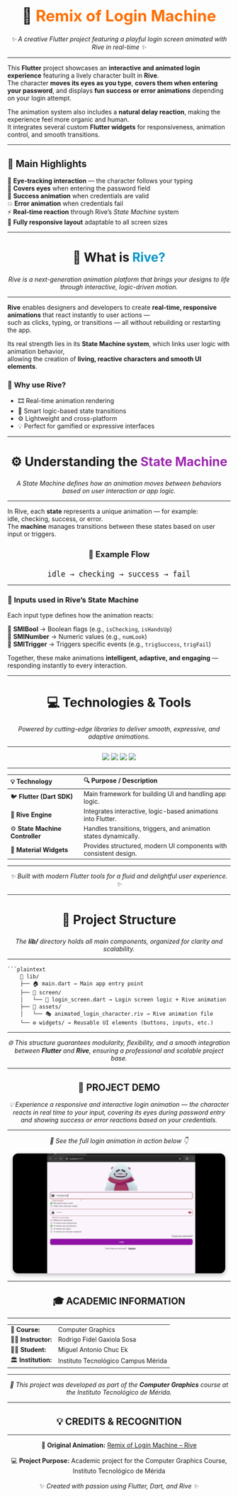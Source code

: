 <h1 align="center" style="font-size:2.5em;">🦊 <span style="color:#ff6f00;">Remix of Login Machine</span></h1>
<p align="center">
  <em>✨ A creative Flutter project featuring a playful login screen animated with Rive in real-time ✨</em>
</p>

---

This **Flutter** project showcases an **interactive and animated login experience** featuring a lively character built in **Rive**.  
The character **moves its eyes as you type**, **covers them when entering your password**, and displays **fun success or error animations** depending on your login attempt.

The animation system also includes a **natural delay reaction**, making the experience feel more organic and human.  
It integrates several custom **Flutter widgets** for responsiveness, animation control, and smooth transitions.  

---

## 💫 **Main Highlights**

🎯 **Eye-tracking interaction** — the character follows your typing  
🙈 **Covers eyes** when entering the password field  
🎉 **Success animation** when credentials are valid  
💥 **Error animation** when credentials fail  
⚡ **Real-time reaction** through Rive’s <em>State Machine</em> system  
📱 **Fully responsive layout** adaptable to all screen sizes  

---

<h2 align="center" style="font-size:2em;">🎨 What is <span style="color:#0096c7;">Rive?</span></h2>

<p align="center">
  <em>Rive is a next-generation animation platform that brings your designs to life through interactive, logic-driven motion.</em>
</p>

---

**Rive** enables designers and developers to create **real-time, responsive animations** that react instantly to user actions —  
such as clicks, typing, or transitions — all without rebuilding or restarting the app.

Its real strength lies in its **State Machine system**, which links user logic with animation behavior,  
allowing the creation of **living, reactive characters and smooth UI elements**.

### 🧩 **Why use Rive?**
- 🎞️ Real-time animation rendering  
- 🧠 Smart logic-based state transitions  
- ⚙️ Lightweight and cross-platform  
- 💡 Perfect for gamified or expressive interfaces  

---

<h2 align="center" style="font-size:2em;">⚙️ Understanding the <span style="color:#9c27b0;">State Machine</span></h2>

<p align="center">
  <em>A State Machine defines how an animation moves between behaviors based on user interaction or app logic.</em>
</p>

---

In Rive, each **state** represents a unique animation — for example:  
idle, checking, success, or error.  
The **machine** manages transitions between these states based on user input or triggers.

<h4 align="center" style="font-size:1.3em;">🔁 Example Flow</h4>

<p align="center">
  <code style="font-size: 1.2em;">idle → checking → success → fail</code>
</p>

---

### 🧩 **Inputs used in Rive’s State Machine**

Each input type defines how the animation reacts:

🔘 **SMIBool** → Boolean flags (e.g., `isChecking`, `isHandsUp`)  
🔢 **SMINumber** → Numeric values (e.g., `numLook`)  
🚀 **SMITrigger** → Triggers specific events (e.g., `trigSuccess`, `trigFail`)  

Together, these make animations **intelligent, adaptive, and engaging** — responding instantly to every interaction.

---

<h2 align="center" style="font-size:2em;">💻 Technologies & Tools</h2>

<p align="center">
  <em>Powered by cutting-edge libraries to deliver smooth, expressive, and adaptive animations.</em>
</p>

---

<p align="center">
  <img src="https://img.shields.io/badge/Flutter-0079C1?style=for-the-badge&logo=flutter&logoColor=white"/>
  <img src="https://img.shields.io/badge/Dart-00B4AB?style=for-the-badge&logo=dart&logoColor=white"/>
  <img src="https://img.shields.io/badge/Rive-FF6F00?style=for-the-badge&logo=rive&logoColor=white"/>
  <img src="https://img.shields.io/badge/Material%20Design-616161?style=for-the-badge&logo=material-design&logoColor=white"/>
</p>

---

| 💡 **Technology** | 🔍 **Purpose / Description** |
|:------------------|:-----------------------------|
| 🐦 **Flutter (Dart SDK)** | Main framework for building UI and handling app logic. |
| 🎨 **Rive Engine** | Integrates interactive, logic-based animations into Flutter. |
| ⚙️ **State Machine Controller** | Handles transitions, triggers, and animation states dynamically. |
| 🧱 **Material Widgets** | Provides structured, modern UI components with consistent design. |

---

<p align="center">
  <em>✨ Built with modern Flutter tools for a fluid and delightful user experience. ✨</em>
</p>

---

<h2 align="center" style="font-size:2em;">📂 Project Structure</h2>

<p align="center">
  <em>The <strong>lib/</strong> directory holds all main components, organized for clarity and scalability.</em>
</p>

---

    ```plaintext
        📁 lib/
        ├── 🏠 main.dart → Main app entry point
        ├── 📁 screen/
        │   └── 🔑 login_screen.dart → Login screen logic + Rive animation
        ├── 📁 assets/
        │   └── 🎭 animated_login_character.riv → Rive animation file
        └── ⚙️ widgets/ → Reusable UI elements (buttons, inputs, etc.)

---

<p align="center">
  <em>
    🌐 This structure guarantees modularity, flexibility, and a smooth integration between <strong>Flutter</strong> and <strong>Rive</strong>, ensuring a professional and scalable project base.
  </em>
</p>

---

<h2 align="center">🚀 PROJECT DEMO</h2>

<p align="center">
  <em>
    💡 Experience a responsive and interactive login animation — the character reacts in real time to your input, covering its eyes during password entry and showing success or error reactions based on your credentials.
  </em>
</p>

---

<p align="center">
  <em>🎥 See the full login animation in action below 👇</em>
</p>

<p align="center">
  <img src="assets/gifosito ‐ Hecho con Clipchamp.gif" alt="Login Animation Demo" width="480" style="border-radius:12px; box-shadow:0 4px 10px rgba(0,0,0,0.25);"/>
</p>

---

<h2 align="center">🎓 ACADEMIC INFORMATION</h2>

---

<p align="center">
  <table>
    <tr><td>📘 <strong>Course:</strong></td><td>Computer Graphics</td></tr>
    <tr><td>🧑‍🏫 <strong>Instructor:</strong></td><td>Rodrigo Fidel Gaxiola Sosa</td></tr>
    <tr><td>👨‍💻 <strong>Student:</strong></td><td>Miguel Antonio Chuc Ek</td></tr>
    <tr><td>🏛️ <strong>Institution:</strong></td><td>Instituto Tecnológico Campus Mérida</td></tr>
  </table>
</p>

---

<p align="center">
  <em>🎯 This project was developed as part of the <strong>Computer Graphics</strong> course at the Instituto Tecnológico de Mérida.</em>
</p>

---

<h2 align="center">💡 CREDITS & RECOGNITION</h2>

---

<p align="center">
  🦊 <strong>Original Animation:</strong> 
  <a href="https://rive.app/marketplace/3645-7621-remix-of-login-machine/" target="_blank">
    Remix of Login Machine – Rive
  </a>
  <br><br>
  💻 <strong>Project Purpose:</strong> Academic project for the Computer Graphics Course, Instituto Tecnológico de Mérida
  <br><br>
  ✨ <em>Created with passion using Flutter, Dart, and Rive ✨</em>
</p>
